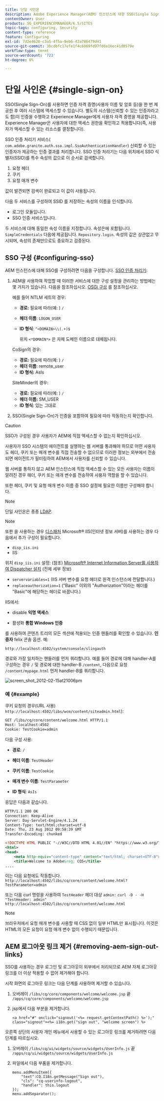 ```yaml
---
title: 단일 사인온
description: Adobe Experience Manager(AEM) 인스턴스에 대한 SSO(Single Sign-On)를 구성하는 방법을 알아봅니다.
contentOwner: User
products: SG_EXPERIENCEMANAGER/6.5/SITES
topic-tags: configuring, Security
content-type: reference
feature: Configuring
exl-id: 7d2e4620-c3a5-4f5a-9eb6-42a706479d41
source-git-commit: 3bcdbfc17efe1f4c6069fd97fd6a16ec41d0579e
workflow-type: tm+mt
source-wordcount: '723'
ht-degree: 0%

---
```


# 단일 사인온 {#single-sign-on}

SSO(Single Sign-On)를 사용하면 인증 자격 증명(사용자 이름 및 암호 등)을 한 번 제공한 후 여러 시스템에 액세스할 수 있습니다. 별도의 시스템(신뢰할 수 있는 인증자라고도 함)이 인증을 수행하고 Experience Manager에게 사용자 자격 증명을 제공합니다. Experience Manager은 사용자에 대한 액세스 권한을 확인하고 적용합니다(즉, 사용자가 액세스할 수 있는 리소스를 결정합니다).

SSO 인증 처리기 서비스( `com.adobe.granite.auth.sso.impl.SsoAuthenticationHandler`) 신뢰할 수 있는 인증자가 제공하는 인증 결과를 처리합니다. SSO 인증 처리기는 다음 위치에서 SSO 식별자(SSID)를 특수 속성의 값으로 이 순서로 검색합니다.

1. 요청 헤더
1. 쿠키
1. 요청 매개 변수

값이 발견되면 검색이 완료되고 이 값이 사용됩니다.

다음 두 서비스를 구성하여 SSID 를 저장하는 속성의 이름을 인식합니다.

* 로그인 모듈입니다.
* SSO 인증 서비스입니다.

두 서비스에 대해 동일한 속성 이름을 지정합니다. 속성은에 포함됩니다. `SimpleCredentials` 다음에 제공됩니다. `Repository.login`. 속성의 값은 상관없고 무시되며, 속성의 존재만으로도 중요하고 검증된다.

## SSO 구성 {#configuring-sso}

AEM 인스턴스에 대해 SSO를 구성하려면 다음을 구성합니다. [SSO 인증 처리기](/help/sites-deploying/osgi-configuration-settings.md#adobegranitessoauthenticationhandler):

1. AEM을 사용하여 작업할 때 이러한 서비스에 대한 구성 설정을 관리하는 방법에는 몇 가지가 있습니다. 다음을 참조하십시오. [OSGi 구성](/help/sites-deploying/configuring-osgi.md) 를 참조하십시오.

   예를 들어 NTLM 세트의 경우:

   * **경로:** 필요에 따라(예: ) `/`
   * **헤더 이름**: `LOGON_USER`
   * **ID 형식**: `^<DOMAIN>\\(.+)$`

     위치 `<*DOMAIN*>` 은 자체 도메인 이름으로 대체됩니다.

   CoSign의 경우:

   * **경로:** 필요에 따라(예: ) `/`
   * **헤더 이름**: remote_user
   * **ID 형식:** AsIs

   SiteMinder의 경우:

   * **경로:** 필요에 따라(예: ) `/`
   * **헤더 이름:** SM_USER
   * **ID 형식**: 있는 그대로

1. SSO(Single Sign-On)가 인증을 포함하여 필요에 따라 작동하는지 확인합니다.

>[!CAUTION]
>
>SSO가 구성된 경우 사용자가 AEM에 직접 액세스할 수 없는지 확인하십시오.
>
>사용자가 SSO 시스템의 에이전트를 실행하는 웹 서버를 통과해야 하므로 어떤 사용자도 헤더, 쿠키 또는 매개 변수를 직접 전송할 수 없으므로 이러한 정보는 외부에서 전송되면 에이전트가 필터링하여 AEM에서 사용자를 신뢰할 수 있습니다.
>
>웹 서버를 통하지 않고 AEM 인스턴스에 직접 액세스할 수 있는 모든 사용자는 이름이 알려진 경우 헤더, 쿠키 또는 매개 변수를 전송하여 사용자 역할을 할 수 있습니다.
>
>또한 헤더, 쿠키 및 요청 매개 변수 이름 중 SSO 설정에 필요한 이름만 구성해야 합니다.
>

>[!NOTE]
>
>단일 사인온은 종종 [LDAP](/help/sites-administering/ldap-config.md).

>[!NOTE]
>
>또한 을 사용하는 경우 [디스패처](https://experienceleague.adobe.com/docs/experience-manager-dispatcher/using/dispatcher.html) Microsoft® IIS(인터넷 정보 서버)를 사용하는 경우 다음에서 추가 구성이 필요합니다.
>
* `disp_iis.ini`
* IIS
>
위치 `disp_iis.ini` 설정: (참조) [Microsoft® Internet Information Server를 사용하여 Dispatcher 설치](https://experienceleague.adobe.com/docs/experience-manager-dispatcher/using/getting-started/dispatcher-install.html#microsoft-internet-information-server) (전체 세부 정보)
>
* `servervariables=1` (IIS 서버 변수를 요청 헤더로 원격 인스턴스에 전달합니다.)
* `replaceauthorization=1` (&quot;Basic&quot; 이외의 &quot;Authorization&quot;이라는 헤더를 &quot;Basic&quot;에 해당하는 헤더로 바꿉니다.)
>
IIS에서:
>
* disable **익명 액세스**
>
* 활성화 **통합 Windows 인증**
>

를 사용하여 콘텐츠 트리의 모든 섹션에 적용되는 인증 핸들러를 확인할 수 있습니다. **인증자** felix 콘솔 옵션. 예:

`http://localhost:4502/system/console/slingauth`

경로와 가장 일치하는 핸들러를 먼저 쿼리합니다. 예를 들어 경로에 대해 handler-A를 구성하는 경우 `/` 및 경로에 대한 handler-B `/content`, 다음으로 요청 `/content/mypage.html` 먼저 handler-B를 쿼리합니다.

![screen_shot_2012-02-15at21006pm](assets/screen_shot_2012-02-15at21006pm.png)

### 예 {#example}

쿠키 요청의 경우(URL 사용) `http://localhost:4502/libs/wcm/content/siteadmin.html`):

```xml
GET /libs/cq/core/content/welcome.html HTTP/1.1
Host: localhost:4502
Cookie: TestCookie=admin
```

다음 구성 사용:

* **경로**: `/`

* **헤더 이름**: `TestHeader`

* **쿠키 이름**: `TestCookie`

* **매개 변수 이름**: `TestParameter`

* **ID 형식**: `AsIs`

응답은 다음과 같습니다.

```xml
HTTP/1.1 200 OK
Connection: Keep-Alive
Server: Day-Servlet-Engine/4.1.24
Content-Type: text/html;charset=utf-8
Date: Thu, 23 Aug 2012 09:58:39 GMT
Transfer-Encoding: chunked

<!DOCTYPE HTML PUBLIC "-//W3C//DTD HTML 4.01//EN" "https://www.w3.org/TR/html4/strict.dtd">
<html>
<head>
    <meta http-equiv="content-type" content="text/html; charset=UTF-8">
    <title>Welcome to Adobe&reg; CQ5</title>
....
```

이는 다음 요청에도 작동합니다.
`http://localhost:4502/libs/cq/core/content/welcome.html?TestParameter=admin`

또는 다음 curl 명령을 사용하여 `TestHeader` 헤더 대상 `admin:`
`curl -D - -H "TestHeader: admin" http://localhost:4502/libs/cq/core/content/welcome.html`

>[!NOTE]
>
브라우저에서 요청 매개 변수를 사용할 때 CSS 없이 일부 HTML만 표시됩니다. 이것은 HTML의 모든 요청이 요청 매개 변수 없이 수행되기 때문입니다.

## AEM 로그아웃 링크 제거 {#removing-aem-sign-out-links}

SSO를 사용하는 경우 로그인 및 로그아웃이 외부에서 처리되므로 AEM 자체 로그아웃 링크를 더 이상 적용할 수 없어 제거해야 합니다.

시작 화면의 로그아웃 링크는 다음 단계를 사용하여 제거할 수 있습니다.

1. 오버레이 `/libs/cq/core/components/welcome/welcome.jsp` 끝 `/apps/cq/core/components/welcome/welcome.jsp`
1. jsp에서 다음 부분을 제거합니다.

   `<a href="#" onclick="signout('<%= request.getContextPath() %>');" class="signout"><%= i18n.get("sign out", "welcome screen") %>`

오른쪽 상단의 사용자 개인 메뉴에서 사용할 수 있는 로그아웃 링크를 제거하려면 다음 단계를 따르십시오.

1. 오버레이 `/libs/cq/ui/widgets/source/widgets/UserInfo.js` 끝 `/apps/cq/ui/widgets/source/widgets/UserInfo.js`

1. 파일에서 다음 부품을 제거합니다.

   ```
   menu.addMenuItem({
       "text":CQ.I18n.getMessage("Sign out"),
       "cls": "cq-userinfo-logout",
       "handler": this.logout
   });
   menu.addSeparator();
   ```
